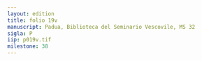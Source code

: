 ```yaml
---
layout: edition
title: folio 19v
manuscript: Padua, Biblioteca del Seminario Vescovile, MS 32
sigla: P
iip: p019v.tif
milestone: 38
---
```

